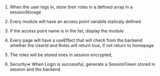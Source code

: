 1. When the user logs in, store their roles in a defined array in a sessionStorage
2. Every module will have an access point variable staticaly defined
3. If the access point name is in the list, display the module 
4. Every page will have a useEffect that will check from the backend whether the UserId and Roles will return true, if not return to homepage 

5. The roles will be stored ones in session encrypted, 

6. Security=> When Login is successful, generate a SessionToken stored in session and the backend 

